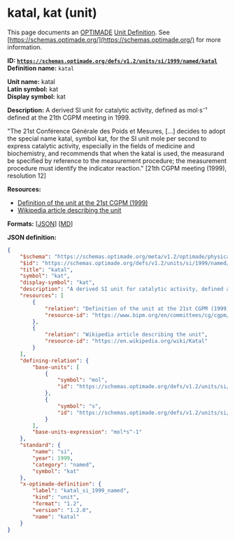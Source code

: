 # katal, kat (unit)

This page documents an [OPTIMADE](https://www.optimade.org/) [Unit Definition](https://schemas.optimade.org/#definitions). See [https://schemas.optimade.org/](https://schemas.optimade.org/) for more information.

**ID: [`https://schemas.optimade.org/defs/v1.2/units/si/1999/named/katal`](https://schemas.optimade.org/defs/v1.2/units/si/1999/named/katal.md)**  
**Definition name:** `katal`

**Unit name:** katal  
**Latin symbol:** kat  
**Display symbol:** kat  
  
**Description:** A derived SI unit for catalytic activity, defined as mol·s⁻¹ defined at the 21th CGPM meeting in 1999.

"The 21st Conférence Générale des Poids et Mesures, [...] decides to adopt the special name katal, symbol kat, for the SI unit mole per second to express catalytic activity, especially in the fields of medicine and biochemistry, and recommends that when the katal is used, the measurand be specified by reference to the measurement procedure; the measurement procedure must identify the indicator reaction." [21th CGPM meeting (1999), resolution 12]

**Resources:**

- [Definition of the unit at the 21st CGPM (1999)](https://www.bipm.org/en/committees/cg/cgpm/21-1999/resolution-12)
- [Wikipedia article describing the unit](https://en.wikipedia.org/wiki/Katal)


**Formats:** [[JSON](katal.json)] [[MD](katal.md)]

**JSON definition:**

``` json
{
    "$schema": "https://schemas.optimade.org/meta/v1.2/optimade/physical_unit_definition.md",
    "$id": "https://schemas.optimade.org/defs/v1.2/units/si/1999/named/katal",
    "title": "katal",
    "symbol": "kat",
    "display-symbol": "kat",
    "description": "A derived SI unit for catalytic activity, defined as mol\u00b7s\u207b\u00b9 defined at the 21th CGPM meeting in 1999.\n\n\"The 21st Conf\u00e9rence G\u00e9n\u00e9rale des Poids et Mesures, [...] decides to adopt the special name katal, symbol kat, for the SI unit mole per second to express catalytic activity, especially in the fields of medicine and biochemistry, and recommends that when the katal is used, the measurand be specified by reference to the measurement procedure; the measurement procedure must identify the indicator reaction.\" [21th CGPM meeting (1999), resolution 12]",
    "resources": [
        {
            "relation": "Definition of the unit at the 21st CGPM (1999)",
            "resource-id": "https://www.bipm.org/en/committees/cg/cgpm/21-1999/resolution-12"
        },
        {
            "relation": "Wikipedia article describing the unit",
            "resource-id": "https://en.wikipedia.org/wiki/Katal"
        }
    ],
    "defining-relation": {
        "base-units": [
            {
                "symbol": "mol",
                "id": "https://schemas.optimade.org/defs/v1.2/units/si/1971/base/mole"
            },
            {
                "symbol": "s",
                "id": "https://schemas.optimade.org/defs/v1.2/units/si/1967/base/second"
            }
        ],
        "base-units-expression": "mol*s^-1"
    },
    "standard": {
        "name": "si",
        "year": 1999,
        "category": "named",
        "symbol": "kat"
    },
    "x-optimade-definition": {
        "label": "katal_si_1999_named",
        "kind": "unit",
        "format": "1.2",
        "version": "1.2.0",
        "name": "katal"
    }
}
```